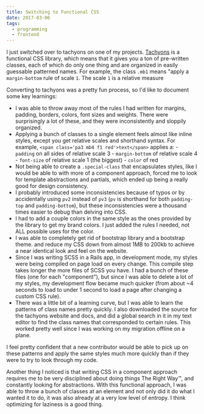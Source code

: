 ```yaml
---
title: Switching to Functional CSS
date: 2017-03-06
tags:
  - programming
  - frontend
---
```


I just switched over to tachyons on one of my projects. [Tachyons][1] is a functional
CSS library, which means that it gives you a ton of pre-written classes, each of which
do only one thing and are organized in easily guessable patterned names. For example,
the class `.mb1` means "apply a `margin-bottom` rule of scale `1`. The scale
`1` is a relative measure

Converting to tachyons was a pretty fun process, so I'd like to document some
key learnings:

- I was able to throw away most of the rules I had written for margins, padding,
  borders, colors, font sizes and weights. There were surprisingly a lot of these,
  and they were inconsistently and sloppily organized.
- Applying a bunch of classes to a single element feels almost like inline
  styles, except you get relative scales and shorthand syntax. For example,
  `<span class='pa3 mb4 f1 red'>text</span>` applies a: - `padding` on all sides of relative scale 3 - `margin-bottom` of relative scale 4 - `font-size` of relative scale 1 (the biggest) - `color` of red
- Not being able to create a `.special-class` that encapsulates styles, like I
  would be able to with more of a component approach, forced me to look for template
  abstractions and partials, which ended up being a really good for design
  consistency.
- I probably introduced some inconsistencies because of typos or by accidentally
  using `pv2` instead of `pv3` (`pv` is shorthand for both `padding-top` and
  `padding-bottom`), but these inconsistencies were a thousand times easier to
  debug than delving into CSS.
- I had to add a couple colors in the same style as the ones provided by the
  library to get my brand colors. I just added the rules I needed, not ALL possible
  uses for the color.
- I was able to completely get rid of bootstrap library and a bootstrap theme.
  and reduce my CSS down from almost 1MB to 200kb to achieve a near identical look
  and feel on the website.
- Since I was writing SCSS in a Rails app, in development mode,
  my styles were being compiled on page load on every change. This compile step
  takes longer the more files of SCSS you have. I had a bunch of these files (one
  for each "component"), but since I was able to delete a lot of my styles,
  my development flow became much quicker (from about ~4 seconds to load to
  under 1 second to load a page after changing a custom CSS rule).
- There was a little bit of a learning curve, but I was able to learn the
  patterns of class names pretty quickly. I also downloaded the source for the
  tachyons website and docs, and did a global search in it in my text editor to
  find the class names that corresponded to certain rules. This worked pretty well
  since I was working on my migration offline on a plane.

I feel pretty confident that a new contributor would be able to pick up on these
patterns and apply the same styles much more quickly than if they were to try to
look through my code.

Another thing I noticed is that writing CSS in a component approach requires me
to be very disciplined about doing things The Right Way™, and constantly looking
for abstractions. With this functional approach, I was able to throw a bunch
of classes at an element and not only did it do what I wanted it to do, it was
also already at a very low level of entropy. I think optimizing for laziness is
a good thing.

[1]: http://tachyons.io
